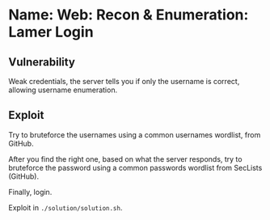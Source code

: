 # Name: Web: Recon & Enumeration: Lamer Login

## Vulnerability

Weak credentials, the server tells you if only the username is correct, allowing username enumeration.

## Exploit

Try to bruteforce the usernames using a common usernames wordlist, from GitHub.

After you find the right one, based on what the server responds, try to bruteforce the password using a common passwords wordlist from SecLists (GitHub).

Finally, login.

Exploit in `./solution/solution.sh`.
